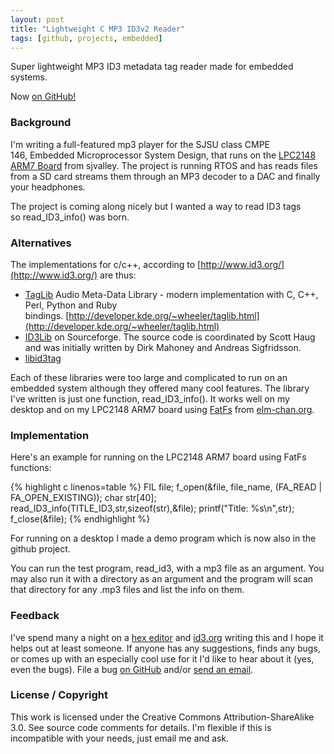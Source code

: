 ```yaml
---
layout: post
title: "Lightweight C MP3 ID3v2 Reader"
tags: [github, projects, embedded]
---
```


Super lightweight MP3 ID3 metadata tag reader made for embedded systems.

Now [on GitHub!](https://github.com/t413/read_ID3_info)

### Background

I'm writing a full-featured mp3 player for the SJSU class CMPE 146, Embedded Microprocessor System Design, that runs on the [LPC2148 ARM7 Board](https://www.sjvalley.com/shop/index.php?page=shop.product_details&flypage=flypage.tpl&product_id=27&category_id=1&option=com_virtuemart&Itemid=63&vmcchk=1&Itemid=63) from sjvalley. The project is running RTOS and has reads files from a SD card streams them through an MP3 decoder to a DAC and finally your headphones.

The project is coming along nicely but I wanted a way to read ID3 tags so read_ID3_info() was born.
<!--more-->

### Alternatives

The implementations for c/c++, according to [http://www.id3.org/](http://www.id3.org/) are thus:

*   [TagLib](http://www.id3.org/TagLib) Audio Meta-Data Library - modern implementation with C, C++, Perl, Python and Ruby bindings. [http://developer.kde.org/~wheeler/taglib.html](http://developer.kde.org/~wheeler/taglib.html)
*   [ID3Lib](http://id3lib.sourceforge.net/) on Sourceforge. The source code is coordinated by Scott Haug and was initially written by Dirk Mahoney and Andreas Sigfridsson.
*   [libid3tag](http://www.underbit.com/products/mad/)

Each of these libraries were too large and complicated to run on an embedded system although they offered many cool features. The library I've written is just one function, read_ID3_info(). It works well on my desktop and on my LPC2148 ARM7 board using [FatFs](http://elm-chan.org/fsw/ff/00index_e.html) from [elm-chan.org](http://elm-chan.org/).

### Implementation

Here's an example for running on the LPC2148 ARM7 board using FatFs functions:

{% highlight c linenos=table %}
FIL file;
f_open(&file, file_name, (FA_READ | FA_OPEN_EXISTING));
char str[40];
read_ID3_info(TITLE_ID3,str,sizeof(str),&file);
printf("Title: %s\n",str);
f_close(&file);
{% endhighlight %}

For running on a desktop I made a demo program which is now also in the github project.

You can run the test program, read_id3, with a mp3 file as an argument. You may also run it with a directory as an argument and the program will scan that directory for any .mp3 files and list the info on them.

### Feedback

I've spend many a night on a [hex editor](http://ridiculousfish.com/hexfiend/) and [id3.org](http://www.id3.org/id3v2.4.0-structure) writing this and I hope it helps out at least someone. If anyone has any suggestions, finds any bugs, or comes up with an especially cool use for it I'd like to hear about it (yes, even the bugs). File a bug [on GitHub](https://github.com/t413/read_ID3_info) and/or [send an email](mailto:timo@t413.com).

### License / Copyright

This work is licensed under the Creative Commons Attribution-ShareAlike 3.0. See source code comments for details. I'm flexible if this is incompatible with your needs, just email me and ask.
